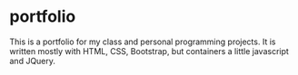 # portfolio
This is a portfolio for my class and personal programming projects. It is written mostly with HTML, CSS, Bootstrap, but containers a little javascript and JQuery. 
